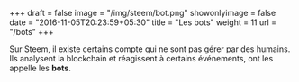 +++
draft = false
image = "/img/steem/bot.png"
showonlyimage = false
date = "2016-11-05T20:23:59+05:30"
title = "Les bots"
weight = 11
url = "/bots"
+++

Sur Steem, il existe certains compte qui ne sont pas gérer par des humains. Ils analysent la blockchain et réagissent à certains événements, ont les appelle les **bots**.
<!--more-->
